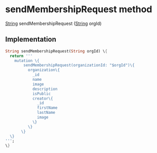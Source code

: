 


# sendMembershipRequest method








[String](https://api.flutter.dev/flutter/dart-core/String-class.html) sendMembershipRequest
([String](https://api.flutter.dev/flutter/dart-core/String-class.html) orgId)








## Implementation

```dart
String sendMembershipRequest(String orgId) \{
  return '''
    mutation \{
        sendMembershipRequest(organizationId: "$orgId")\{
          organization\{
            _id
            name
            image
            description
            isPublic
            creator\{
              _id
              firstName
              lastName
              image
            \}
          \}
       \}
  \}
''';
\}
```







